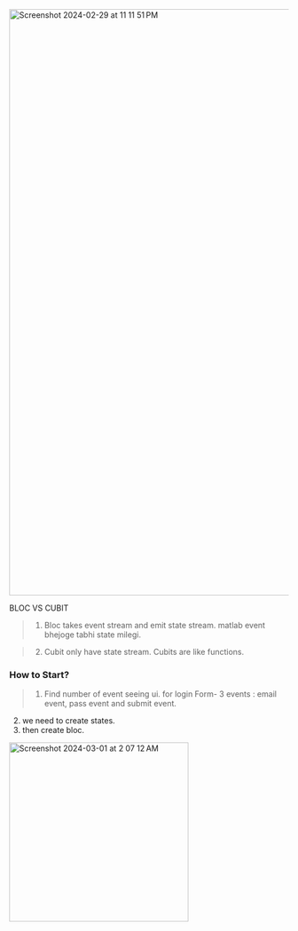 <img width="1057" alt="Screenshot 2024-02-29 at 11 11 51 PM" src="https://github.com/adityagaur0/flutter_Bloc/assets/112656570/fc1247ad-41d8-47f3-8b0b-3e9bebd005c7">

BLOC VS CUBIT 
>1. Bloc takes event stream and emit state stream.
    matlab event bhejoge tabhi state milegi.

>2. Cubit only have state stream. 
   Cubits are like functions.
   
### How to Start?
>1. Find number of event seeing ui.
   for login Form- 3 events : email event, pass event and submit event.
 2. we need to create states.
 3. then create bloc.
<img width="323" alt="Screenshot 2024-03-01 at 2 07 12 AM" src="https://github.com/adityagaur0/flutter_Bloc/assets/112656570/0d244839-8edf-4585-8597-cf706322e0f9">



